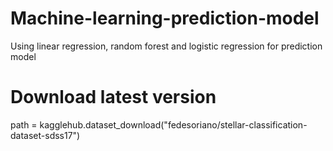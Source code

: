 # Machine-learning-prediction-model
Using linear regression, random forest and logistic regression for prediction model


# Download latest version
path = kagglehub.dataset_download("fedesoriano/stellar-classification-dataset-sdss17")

